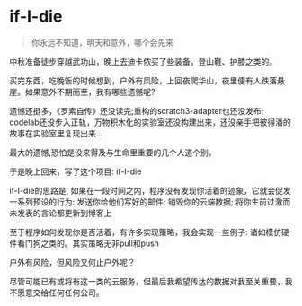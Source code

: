 # if-I-die

>  你永远不知道，明天和意外，哪个会先来

中秋准备徒步穿越武功山，晚上去迪卡侬买了些装备，登山鞋、护膝之类的。

买完东西，吃晚饭的时候想到，户外有风险，上回夜爬华山，夜里便有人跌落悬崖。如果意外不期而至，我有哪些遗憾呢?

遗憾还挺多，《罗素自传》还没读完;重构的scratch3-adapter也还没发布; codelab还没步入正轨，万物积木化的实验室还没构建出来，还没亲手把彼得潘的故事在实验室里复现出来...

最大的遗憾,恐怕是没来得及与生命里重要的几个人道个别。

于是晚上回来，写了这个项目: if-I-die

if-I-die的思路是, 如果在一段时间之内，程序没有发现你活着的迹象，它就会促发一系列预设的行为: 发送你给他们写好的邮件; 销毁你的云端数据; 将你生前过激而未发表的言论都更新到博客上

至于程序如何发现你是否活着，有许多实现策略，我会实现一些例子: 诸如模仿硬件看门狗之类的。其实策略无非pull和push

户外有风险，但风险又何止户外呢？

尽管可能已有或将有这一类的云服务，但最后我希望传达的数据对我至关重要，我不愿意交给任何任何公司。
